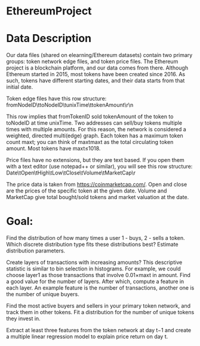 # EthereumProject

# Data Description
Our data files (shared on elearning/Ethereum datasets) contain two primary groups: token network edge files, and token price files. The Ethereum project is a blockchain platform, and our data comes from there. Although Ethereum started in 2015, most tokens have been created since 2016. As such, tokens have different starting dates, and their data starts from that initial date. 

Token edge files have this row structure: fromNodeID\ttoNodeID\tunixTime\ttokenAmount\r\n 

This row implies that fromTokenID sold tokenAmount of the token to toNodeID at time unixTime. Two addresses can sell/buy tokens multiple times with multiple amounts. For this reason, the network is considered a weighted, directed multi(edge) graph. Each token has a maximum token count maxt; you can think of maxtmaxt as the total circulating token amount. Most tokens have maxt≤1018. 

Price files have no extensions, but they are text based. If you open them with a text editor (use notepad++ or similar), you will see this row structure: Date\tOpen\tHigh\tLow\tClose\tVolume\tMarketCap\r 

The price data is taken from https://coinmarketcap.com/. Open and close are the prices of the specific token at the given date. Volume and MarketCap give total bought/sold tokens and market valuation at the date.

# Goal:
Find the distribution of how many times a user 1 - buys, 2 - sells a token. Which discrete distribution type fits these distributions best? Estimate distribution parameters.

Create layers of transactions with increasing amounts? This descriptive statistic is similar to bin selection in histograms. For example, we could choose layer1 as those transactions that involve 0.01×maxt in amount. Find a good value for the number of layers. After which, compute a feature in each layer. An example feature is the number of transactions, another one is the number of unique buyers.

Find the most active buyers and sellers in your primary token network, and track them in other tokens. Fit a distribution for the number of unique tokens they invest in.

Extract at least three features from the token network at day t−1 and create a multiple linear regression model to explain price return on day t. 
